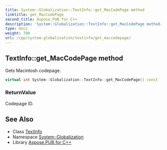 ```yaml
---
title: System::Globalization::TextInfo::get_MacCodePage method
linktitle: get_MacCodePage
second_title: Aspose.PUB for C++
description: 'System::Globalization::TextInfo::get_MacCodePage method. Gets Macintosh codepage in C++.'
type: docs
weight: 700
url: /cpp/system.globalization/textinfo/get_maccodepage/
---
```

## TextInfo::get_MacCodePage method


Gets Macintosh codepage.

```cpp
virtual int System::Globalization::TextInfo::get_MacCodePage() const
```


### ReturnValue

Codepage ID.

## See Also

* Class [TextInfo](../)
* Namespace [System::Globalization](../../)
* Library [Aspose.PUB for C++](../../../)
